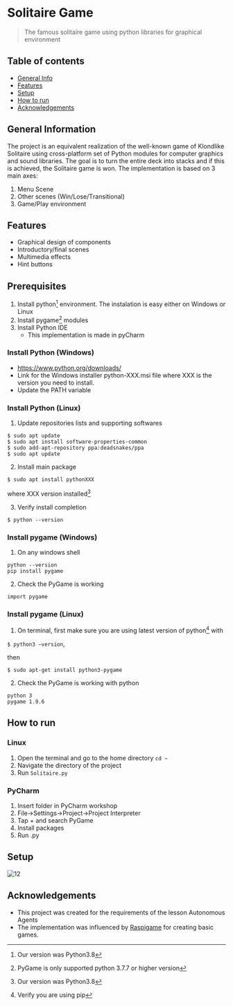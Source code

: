 # Solitaire Game
> The famous solitaire game using python libraries for graphical environment

## Table of contents
* [General Info](#general-information)
* [Features](#features)
* [Setup](#setup)
* [How to run](#how-to-run)
* [Acknowledgements](#acknowledgements)

## General Information
The project is an equivalent realization of the well-known game of Klondlike Solitaire using cross-platform set of Python modules for computer graphics and sound libraries. The goal is to turn the entire deck into stacks and if this is achieved, the Solitaire game is won. 
The implementation is based on 3 main axes:
1. Menu Scene
3. Other scenes (Win/Lose/Τransitional)
4. Game/Play environment

## Features
* Graphical design of components
* Introductory/final scenes
* Multimedia effects
* Hint buttons



## Prerequisites 
1. Install python[^1] environment. The instalation is easy either on Windows or Linux
2. Install pygame[^2] modules
3. Install Python IDE
    * This implementation is made in pyCharm

### Install Python (Windows)
* https://www.python.org/downloads/
* Link for the Windows installer python-XXX.msi file where XXX is the version you need to install. 
* Update the PATH variable 

### Install Python (Linux)
1. Update repositories lists and supporting softwares

```
$ sudo apt update
$ sudo apt install software-properties-common
$ sudo add-apt-repository ppa:deadsnakes/ppa
$ sudo apt update
```

2. Install main package
```
$ sudo apt install pythonXXX
``` 

where XXX version installed[^1]

3. Verify install completion

```$ python --version```

### Install pygame (Windows)
1. On any windows shell
```
python --version
pip install pygame
```
2. Check the PyGame is working

```
import pygame
```

### Install pygame (Linux)
1. On terminal, first make sure you are using latest version of python[^3] with 

```$ python3 –version```, 

then
```
$ sudo apt-get install python3-pygame
```


2. Check the PyGame is working with python

```
python 3
pygame 1.9.6
```




## How to run
### Linux
1. Open the terminal and go to the home directory
`cd ~`
2. Navigate the directory of the project
3. Run `Solitaire.py`

### PyCharm
1. Insert folder in PyCharm workshop
2. File->Settings->Project->Project Interpreter
3. Tap + and search PyGame
4. Install packages
5. Run .py


## Setup
![12](https://user-images.githubusercontent.com/22920222/154859827-37af8072-1a45-45c3-bf6e-2b8c772f7e6a.png)








## Acknowledgements
- This project was created for the requirements of the lesson Autonomous Agents
- The implementation was influenced by [Raspigame](https://books.google.gr/books?id=RovJDQAAQBAJ&pg=PA173&lpg=PA173&dq=raspigame.py&source=bl&ots=BeWHfIuIbB&sig=ACfU3U0RK-qHlvyaiSaM7DxoRs3lI3AL5w&hl=en&sa=X&ved=2ahUKEwjv8Ku66JP2AhViSvEDHbmcDooQ6AF6BAgCEAM#v=onepage&q=raspigame.py&f=false) for creating basic games.

[^1]: Our version was Python3.8
[^2]: PyGame is only supported python 3.7.7 or higher version
[^3]: Verify you are using pip
